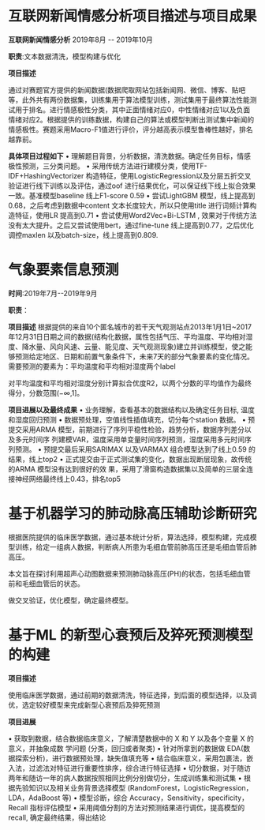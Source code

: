 # 互联网新闻情感分析项目描述与项目成果



**互联网新闻情感分析**  2019年8月 -- 2019年10月 

**职责**:文本数据清洗，模型构建与优化 

**项目描述**

通过对赛题官方提供的新闻数据(数据爬取网站包括新闻网、微信、博客、贴吧等，此外共有两份数据集，训练集用于算法模型训练，测试集用于最终算法性能测试用于排名。进行情感极性分类，其中正面情绪对应0，中性情绪对应1以及负面情绪对应2。根据提供的训练数据，构建自己的算法或模型判断出测试集中新闻的情感极性。赛题采用Macro-F1值进行评价，评分越高表示模型鲁棒性越好，排名越靠前。

**具体项目过程如下**
• 理解题目背景，分析数据，清洗数据。确定任务目标，情感极性预测，三分类问题。
• 采用传统方法进行建模分类，使用TF-IDF+HashingVectorizer 构造特征，使用LogisticRegression以及分层五折交叉验证进行线下训练以及评估，通过oof 进行结果优化，可以保证线下线上拟合效果一致。基准模型baseline 线上F1-score 0.59
• 尝试LightGBM 模型，线上提高到0.68，之后考虑到数据中content 文本长度较大，所以只使用title 进行词频计算构造特征，使用LR 提高到0.71
• 尝试使用Word2Vec+Bi-LSTM , 效果对于传统方法没有太大提升。之后又尝试使用bert，通过fine-tune 线上提高到0.77，之后优化调控maxlen 以及batch-size，线上提高到0.809.



# 气象要素信息预测

**时间**:2019年7月--2019年9月

**职责**：

**项目描述**
根据提供的来自10个匿名城市的若干天气观测站点2013年1月1日~2017年12月31日日期之间的数据(结构化数据，属性包括气压、平均温度、平均相对湿度、降水量、风向风速、云量、能见度、天气观测现象)建立并训练模型，使之能够预测给定地区、日期和前置气象条件下，未来7天的部分气象要素的变化情况。需要预测的要素为：平均温度和平均相对湿度两个label

对平均温度和平均相对湿度分别计算拟合优度R2，以两个分数的平均值作为最终得分，分数范围(−∞,1]。

**项目进展以及最终成果**
• 业务理解，查看基本的数据结构以及确定任务目标, 温度和湿度回归预测
• 数据预处理，空值线性插值填充，切分每个station 数据。
• 预提交采用ARMA 模型，前期进行了序列平稳性检验，趋势分析，数据序列差分以及多元时间序
列建模VAR，温度采用单变量时间序列预测，湿度采用多元时间序列预测。
• 预提交最后采用SARIMAX 以及VARMAX 组合模型达到了线上0.59 的结果，线上top2
• 正式提交由于正式测试集的变化，数据出现断层现象，故传统的ARMA 模型没有达到很好的效
果，采用了滑窗构造数据集以及简单的三层全连接神经网络最终线上0.43，排名top5

# 基于机器学习的肺动脉高压辅助诊断研究

根据医院提供的临床医学数据，通过基本统计分析，算法选择，模型构建，完成模型训练，给定一组病人数据，判断病人所患为毛细血管前肺高压还是毛细血管后肺高压。

本文旨在探讨利用超声心动图数据来预测肺动脉高压(PH)的状态，包括毛细血管前和毛细血管后的状态。

做交叉验证，优化模型，确定最终模型。

# 基于ML 的新型心衰预后及猝死预测模型的构建

**项目描述**

使用临床医学数据，通过前期的数据清洗，特征选择，到后面的模型选择，以及调优，选定较好模型来完成新型心衰预后及猝死预测

**项目进展**

• 获取到数据，结合数据临床意义，了解清楚数据中的 X 和 Y 以及各个变量 X 的意义，并抽象成数 学问题 (分类，回归或者聚类)
• 针对所拿到的数据做 EDA(数据探索分析)，进行数据预处理，缺失值填充等
• 结合临床意义，采用包裹法，嵌入法，过滤法对特征进行重要性排序，综合进行特征选择
• 切分数据，对于随访两年和随访一年的病人数据按照相同比例分别做切分，生成训练集和测试集
• 根据先验知识以及相关业务背景选择模型 (RandomForest，LogisticRegression，LDA，AdaBoost 等)
• 模型诊断，综合 Accuracy，Sensitivity，specificity，Recall 指标评估模型
• 采用阈值分割的方法对预测结果进行调优，提高模型的 recall, 确定最终结果，得出结论